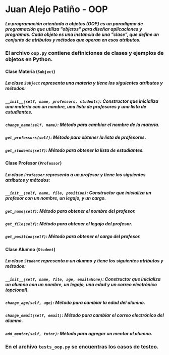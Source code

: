 # Juan Alejo Patiño - OOP

##### La programación orientada a objetos (OOP) es un paradigma de programación que utiliza "objetos" para diseñar aplicaciones y programas. Cada objeto es una instancia de una "clase", que define un conjunto de atributos y métodos que operan en esos atributos.

### El archivo `oop.py` contiene definiciones de clases y ejemplos de objetos en Python.

#### Clase Materia (`Subject`)
##### La clase `Subject` representa una materia y tiene los siguientes atributos y métodos:
##### `__init__(self, name, professors, students)`: Constructor que inicializa una materia con un nombre, una lista de profesores y una lista de estudiantes.
##### `change_name(self, name)`: Método para cambiar el nombre de la materia.
##### `get_professors(self)`: Método para obtener la lista de profesores.
##### `get_students(self)`: Método para obtener la lista de estudiantes.

#### Clase Profesor (`Professor`)
##### La clase `Professor` representa a un profesor y tiene los siguientes atributos y métodos:
##### `__init__(self, name, file, position)`: Constructor que inicializa un profesor con un nombre, un legajo, y un cargo.
##### `get_name(self)`: Método para obtener el nombre del profesor.
##### `get_file(self)`: Método para obtener el legajo del profesor.
##### `get_position(self)`: Método para obtener el cargo del profesor.

#### Clase Alumno (`Student`)
##### La clase `Student` representa a un alumno y tiene los siguientes atributos y métodos:
##### `__init__(self, name, file, age, email=None)`: Constructor que inicializa un alumno con un nombre, un legajo, una edad y un correo electrónico (opcional).
##### `change_age(self, age)`: Método para cambiar la edad del alumno.
##### `change_email(self, email)`: Método para cambiar el correo electrónico del alumno.
##### `add_mentor(self, tutor)`: Método para agregar un mentor al alumno.

### En el archivo `tests_oop.py` se encuentras los casos de testeo.